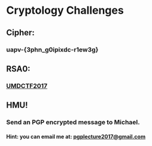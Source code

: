 # Cryptology Challenges

## Cipher:
### uapv-{3phn_g0ipixdc-r1ew3g}

## RSA0:
### [UMDCTF2017](https://github.com/0xTowel/UMDCTF-2017-Challenges/tree/master/Crypto/RSA_0)

## HMU!
### Send an PGP encrypted message to Michael.
#### Hint: you can email me at: pgplecture2017@gmail.com
